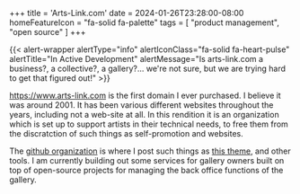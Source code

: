 +++
title = 'Arts-Link.com'
date = 2024-01-26T23:28:00-08:00
homeFeatureIcon = "fa-solid fa-palette"
tags = [
  "product management",
  "open source"
]
+++

{{< alert-wrapper alertType="info" alertIconClass="fa-solid fa-heart-pulse" alertTitle="In Active Development" alertMessage="Is arts-link.com a business?, a collective?, a gallery?... we're not sure, but we are trying hard to get that figured out!" >}}

https://www.arts-link.com is the first domain I ever purchased. I believe it was around 2001. It has been various different websites throughout the years, including not a web-site at all. In this rendition it is an organization which is set up to support artists in their technical needs, to free them from the discratction of such things as self-promotion and websites.  

<!--more-->

The [github organization](https://www.github.com/arts-link/) is where I post such things as [this theme](https://www.github.com/arts-link/ryder), and other tools. I am currently building out some services for gallery owners built on top of open-source projects for managing the back office functions of the gallery.
